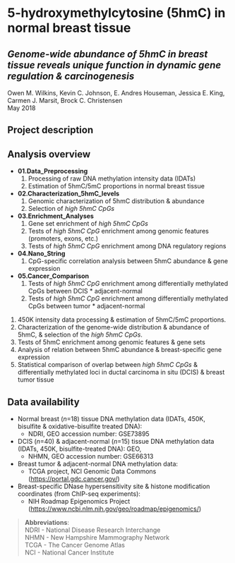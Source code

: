 # 5-hydroxymethylcytosine (5hmC) in normal breast tissue

## *Genome-wide abundance of 5hmC in breast tissue reveals unique function in dynamic gene regulation & carcinogenesis*

Owen M. Wilkins, Kevin C. Johnson, E. Andres Houseman, Jessica E. King, Carmen J. Marsit, Brock C. Christensen <br />
May 2018

## Project description



## Analysis overview

* **01.Data_Preprocessing**
    1. Processing of raw DNA methylation intensity data (IDATs)
    2. Estimation of 5hmC/5mC proportions in normal breast tissue
* **02.Characterization_5hmC_levels**
    1. Genomic characterization of 5hmC distribution & abundance
    2. Selection of *high 5hmC CpGs*
* **03.Enrichment_Analyses**
    1. Gene set enrichment of *high 5hmC CpGs*
    2. Tests of *high 5hmC CpG* enrichment among genomic features (promoters, exons, etc.)
    3. Tests of *high 5hmC CpG* enrichment among DNA regulatory regions
* **04.Nano_String**
    1. CpG-specific correlation analysis between 5hmC abundance & gene expression
* **05.Cancer_Comparison**
    1. Tests of *high 5hmC CpG* enrichment among differentially methylated CpGs between DCIS * adjacent-normal
    2. Tests of *high 5hmC CpG* enrichment among differentially methylated CpGs between tumor * adjacent-normal

1. 450K intensity data processing & estimation of 5hmC/5mC proportions.
2. Characterization of the genome-wide distribution & abundance of 5hmC, & selection of the *high 5hmC CpGs*.
3. Tests of 5hmC enrichment among genomic features & gene sets
4. Analysis of relation between 5hmC abundance & breast-specific gene expression
5. Statistical comparison of overlap between *high 5hmC CpGs* & differentially methylated loci in ductal carcinoma in situ (DCIS) & breast tumor tissue

## Data availability

* Normal breast (*n*=18) tissue DNA methylation data (IDATs, 450K, bisulfite & oxidative-bisulfite treated DNA): <br />
    - NDRI, GEO accession number: GSE73895
* DCIS (*n*=40) & adjacent-normal (*n*=15) tissue DNA methylation data (IDATs, 450K, bisulfite-treated DNA): GEO,
    - NHMN, GEO accession number: GSE66313 <br />
* Breast tumor & adjacent-normal DNA methylation data: <br />
    - TCGA project, NCI Genomic Data Commons (https://portal.gdc.cancer.gov/)
* Breast-specific DNase hypersensitivity site & histone modification coordinates (from ChIP-seq experiments): <br />
    - NIH Roadmap Epigenomics Project (https://www.ncbi.nlm.nih.gov/geo/roadmap/epigenomics/)

> **Abbreviations**:  <br />
> NDRI - National Disease Research Interchange <br />
> NHMN - New Hampshire Mammography Network <br />
> TCGA - The Cancer Genome Atlas <br />
> NCI - National Cancer Institute <br />
